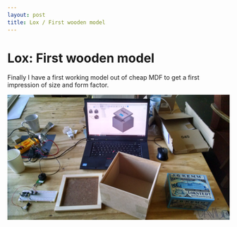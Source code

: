 ```yaml
---
layout: post
title: Lox / First wooden model
---
```


# Lox: First wooden model

Finally I have a first working model out of cheap MDF to get a first impression of size and form factor.

![alt text](/images/model1.jpg "Logo Title Text 1")
